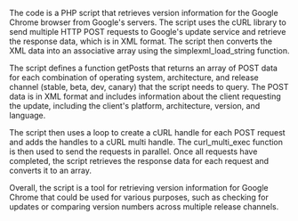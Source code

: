 The code is a PHP script that retrieves version information for the Google Chrome browser from Google's servers. The script uses the cURL library to send multiple HTTP POST requests to Google's update service and retrieve the response data, which is in XML format. The script then converts the XML data into an associative array using the simplexml_load_string function.

The script defines a function getPosts that returns an array of POST data for each combination of operating system, architecture, and release channel (stable, beta, dev, canary) that the script needs to query. The POST data is in XML format and includes information about the client requesting the update, including the client's platform, architecture, version, and language.

The script then uses a loop to create a cURL handle for each POST request and adds the handles to a cURL multi handle. The curl_multi_exec function is then used to send the requests in parallel. Once all requests have completed, the script retrieves the response data for each request and converts it to an array.

Overall, the script is a tool for retrieving version information for Google Chrome that could be used for various purposes, such as checking for updates or comparing version numbers across multiple release channels.
